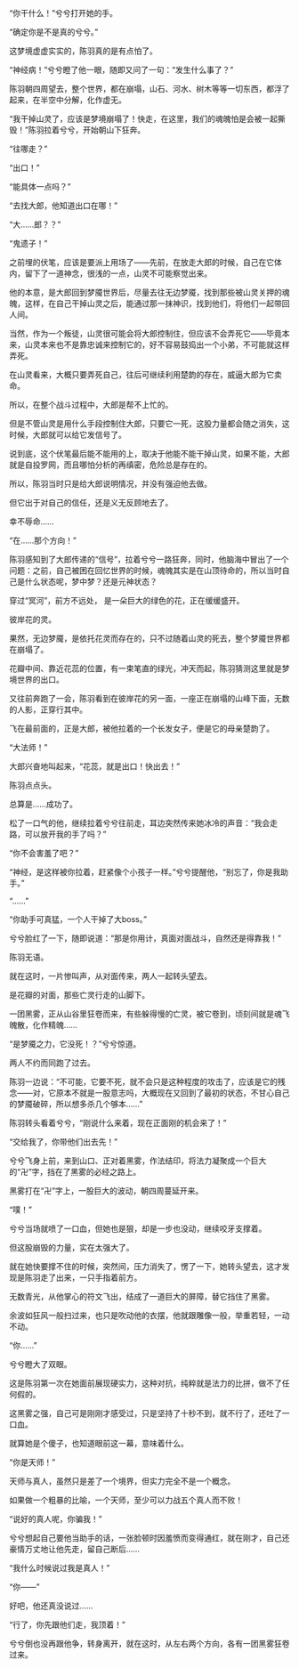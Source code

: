 “你干什么！”兮兮打开她的手。

“确定你是不是真的兮兮。”

这梦境虚虚实实的，陈羽真的是有点怕了。

“神经病！”兮兮瞪了他一眼，随即又问了一句：“发生什么事了？”

陈羽朝四周望去，整个世界，都在崩塌，山石、河水、树木等等一切东西，都浮了起来，在半空中分解，化作虚无。

“我干掉山灵了，应该是梦境崩塌了！快走，在这里，我们的魂魄怕是会被一起撕毁！”陈羽拉着兮兮，开始朝山下狂奔。

“往哪走？”

“出口！”

“能具体一点吗？”

“去找大郎，他知道出口在哪！”

“大……郎？？”

“鬼遗子！”

之前埋的伏笔，应该是要派上用场了——先前，在放走大郎的时候，自己在它体内，留下了一道神念，很浅的一点，山灵不可能察觉出来。

他的本意，是大郎回到梦魇世界后，尽量去往无边梦魇，找到那些被山灵关押的魂魄，这样，在自己干掉山灵之后，能通过那一抹神识，找到他们，将他们一起带回人间。

当然，作为一个叛徒，山灵很可能会将大郎控制住，但应该不会弄死它——毕竟本来，山灵本来也不是靠忠诚来控制它的，好不容易鼓捣出一个小弟，不可能就这样弄死。

在山灵看来，大概只要弄死自己，往后可继续利用楚韵的存在，威逼大郎为它卖命。

所以，在整个战斗过程中，大郎是帮不上忙的。

但是不管山灵是用什么手段控制住大郎，只要它一死，这股力量都会随之消失，这时候，大郎就可以给它发信号了。

说到底，这个伏笔最后能不能用的上，取决于他能不能干掉山灵，如果不能，大郎就是自投罗网，而且哪怕分析的再缜密，危险总是存在的。

所以，陈羽当时只是给大郎说明情况，并没有强迫他去做。

但它出于对自己的信任，还是义无反顾地去了。

幸不辱命……

“在……那个方向！”

陈羽感知到了大郎传递的“信号”，拉着兮兮一路狂奔，同时，他脑海中冒出了一个问题：之前，自己被困在回忆世界的时候，魂魄其实是在山顶待命的，所以当时自己是什么状态呢，梦中梦？还是元神状态？

穿过“冥河”，前方不远处， 是一朵巨大的绿色的花，正在缓缓盛开。

彼岸花的灵。

果然，无边梦魇，是依托花灵而存在的，只不过随着山灵的死去，整个梦魇世界都在崩塌了。

花瓣中间、靠近花蕊的位置，有一束笔直的绿光，冲天而起，陈羽猜测这里就是梦境世界的出口。

又往前奔跑了一会，陈羽看到在彼岸花的另一面，一座正在崩塌的山峰下面，无数的人影，正穿行其中。

飞在最前面的，正是大郎，被他拉着的一个长发女子，便是它的母亲楚韵了。

“大法师！”

大郎兴奋地叫起来，“花蕊，就是出口！快出去！”

陈羽点点头。

总算是……成功了。

松了一口气的他，继续拉着兮兮往前走，耳边突然传来她冰冷的声音：“我会走路，可以放开我的手了吗？”

“你不会害羞了吧？”

“神经，是这样被你拉着，赶紧像个小孩子一样。”兮兮提醒他，“别忘了，你是我助手。”

“……”

“你助手可真猛，一个人干掉了大boss。”

兮兮脸红了一下，随即说道：“那是你用计，真面对面战斗，自然还是得靠我！”

陈羽无语。

就在这时，一片惨叫声，从对面传来，两人一起转头望去。

是花瓣的对面，那些亡灵行走的山脚下。

一团黑雾，正从山谷里狂卷而来，有些躲得慢的亡灵，被它卷到，顷刻间就是魂飞魄散，化作精魄……

“是梦魇之力，它没死！？”兮兮惊道。

两人不约而同跑了过去。

陈羽一边说：“不可能，它要不死，就不会只是这种程度的攻击了，应该是它的残念——对，它原本不就是一股意志吗，大概现在又回到了最初的状态，不甘心自己的梦魇破碎，所以想多杀几个够本……”

陈羽转头看着兮兮，“刚说什么来着，现在正面刚的机会来了！”

“交给我了，你带他们出去先！”

兮兮飞身上前，来到山口、正对着黑雾，作法结印，将法力凝聚成一个巨大的“卍”字，挡在了黑雾的必经之路上。

黑雾打在“卍”字上，一股巨大的波动，朝四周蔓延开来。

“噗！”

兮兮当场就喷了一口血，但她也是狠，却是一步也没动，继续咬牙支撑着。

但这股崩毁的力量，实在太强大了。

就在她快要撑不住的时候，突然间，压力消失了，愣了一下，她转头望去，这才发现是陈羽走了出来，一只手指着前方。

无数青光，从他掌心的符文飞出，结成了一道巨大的屏障，替它挡住了黑雾。

余波如狂风一般扫过来，也只是吹动他的衣摆，他就跟雕像一般，举重若轻，一动不动。

“你……”

兮兮瞪大了双眼。

这是陈羽第一次在她面前展现硬实力，这种对抗，纯粹就是法力的比拼，做不了任何假的。

这黑雾之强，自己可是刚刚才感受过，只是坚持了十秒不到，就不行了，还吐了一口血。

就算她是个傻子，也知道眼前这一幕，意味着什么。

“你是天师！”

天师与真人，虽然只是差了一个境界，但实力完全不是一个概念。

如果做一个粗暴的比喻，一个天师，至少可以力战五个真人而不败！

“说好的真人呢，你骗我！”

兮兮想起自己要他当助手的话，一张脸顿时因羞愤而变得通红，就在刚才，自己还豪情万丈地让他先走，留自己断后……

“我什么时候说过我是真人！”

“你——”

好吧，他还真没说过……

“行了，你先跟他们走，我顶着！”

兮兮倒也没再跟他争，转身离开，就在这时，从左右两个方向，各有一团黑雾狂卷过来。
